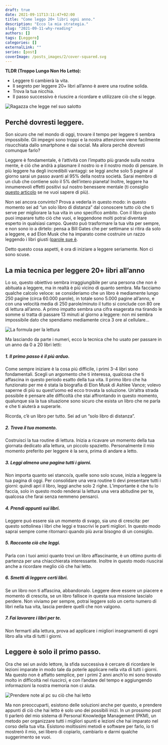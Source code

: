 ```yaml
---
draft: true
date: 2021-09-11T13:11:47+02:00
title: "Come leggo 20+ libri ogni anno."
description: "Ecco la mia strategia."
slug: "2021-09-11-why-reading"
authors: []
tags: [Leggere]
categories: []
externalLink: ""
series: [post]
coverImage: /posts_images/2/cover-squared.svg
---
```


**TLDR (Troppo Lungo Non Ho Letto):**
- Leggere ti cambierà la vita.
- Il segreto per leggere 20+ libri all’anno è avere una routine solida. 
- Trova la tua nicchia. 
- Il passo successivo è riuscire a ricordare e utilizzare ciò che si legge.

![Ragazza che legge nel suo salotto](/posts_images/2/reading-time.svg)


## Perché dovresti leggere.

Son sicuro che nel mondo di oggi, trovare il tempo per leggere ti sembra impossibile. Gli impegni sono troppi e la nostra attenzione viene facilmente risucchiata dallo smartphone e dai social. Ma allora perchè dovresti comunque farlo? 

Leggere è fondamentale, è l’attività con l’impatto più grande sulla nostra mente, è ció che andrà a plasmare il nostro io e il nostro modo di pensare.
In più leggere ha degli incredibili vantaggi: se leggi anche solo 5 pagine al giorno sarai un passo avanti al 95% della nostra società. Sarai membro di un club che contiene solo il 5% dell’intero pianeta! 
Inoltre, leggere ha innumerevoli effetti positivi sul nostro benessere mentale (ti consiglio [questo articolo](https://comfyliving.net/reading-statistics/#interesting-facts-about-reading-and-mental-health) se ne vuoi sapere di più). 

Non sei ancora convinto? Prova a vederla in questo modo: in questo momento sei ad “un solo libro di distanza” dal conoscere tutto ciò che ti serve per migliorare la tua vita in uno specifico ambito. Con il libro giusto puoi imparare tutto ciò che vuoi, e leggendone molti potrai diventare esperto in qualsiasi campo. Questo può trasformare la tua vita per sempre, e non sono io a dirtelo: pensa a Bill Gates che per settimane si ritira da solo a leggere, e ad Elon Musk che ha imparato come costruire un razzo leggendo i libri giusti ([parole sue è](https://www.inc.com/marissa-levin/reading-habits-of-the-most-successful-leaders-that.html).

Detto questo cosa aspetti, è ora di iniziare a leggere seriamente. Non ci sono scuse.


## La mia tecnica per leggere 20+ libri all’anno

Lo so, questo obiettivo sembra irraggiungibile per una persona che non è abituata a leggere, ma in realtà è piú vicino di quanto sembra. 
Ma facciamo qualche calcolo veloce: se consideriamo che un libro è mediamente lungo 250 pagine (circa 60.000 parole), in totale sono 5.000 pagine all’anno, e con una velocità media di 250 parole/minuto il tutto si conclude con 80 ore di lettura all’anno. 
A primo impatto sembra una cifra esagerata ma tirando le somme si tratta di passare 13 minuti al giorno a leggere: non mi sembra impossibile dato che spendiamo mediamente circa 3 ore al cellulare…

![La formula per la lettura](/posts_images/2/reading-formula.svg)

Ma lasciando da parte i numeri, ecco la tecnica che ho usato per passare in un anno da 0 a 20 libri letti:

##### 1. Il primo passo è il piú arduo. 
Come sempre iniziare è la cosa piú difficile, i primi 3-4 libri sono fondamentali. Scegli un argomento che ti interessa, qualcosa che ti affascina in questo periodo esatto della tua vita. Il primo libro che ha funzionato per me è stata la biografia di Elon Musk di Ashlee Vance; volevo saperne di più su quest’uomo ed ecco trovata la soluzione.
Un’altra strada possibile è pensare alle difficoltà che stai affrontando in questo momento, qualunque sia la tua situazione sono sicuro che esista un libro che ne parla e che ti aiuterà a superarle.

Ricorda, c’è un libro per tutto. Sei ad un “solo libro di distanza”.

##### 2. Trova il tuo momento.
Costruisci la tua routine di lettura. Inizia a ricavare un momento della tua giornata dedicato alla lettura, un piccolo spazietto. Personalmente il mio momento preferito per leggere è la sera, prima di andare a letto. 

##### 3. Leggi almeno una pagina tutti i giorni.
Non importa quanto sei stanco/a, quelle sono solo scuse, inizia a leggere la tua pagina di oggi. Per consolidare una vera routine ti devi presentare tutti i giorni: quindi apri il libro, leggi anche solo 2 righe. L’importante è che tu lo faccia, solo in questo modo renderai la lettura una vera abitudine per te, qualcosa che farai senza nemmeno pensarci.

##### 4. Prendi appunti sui libri.
Leggere puó essere sia un momento di svago, sia uno di crescita: per questo sottolinea i libri che leggi e trascrivi le parti migliori. In questo modo saprai sempre come ritornarci quando più avrai bisogno di un consiglio.

##### 5. Racconta ciò che leggi. 
Parla con i tuoi amici quanto trovi un libro affascinante, è un ottimo punto di partenza per una chiacchierata interessante. Inoltre in questo modo riuscirai anche a ricordare meglio ciò che hai letto. 

##### 6. Smetti di leggere certi libri. 
Se un libro non ti affascina, abbandonalo. Leggere deve essere un piacere e momento di crescita, se un libro fallisce in questa sua missione lascialo perdere. Non viviamo per sempre, potrai leggere solo un certo numero di libri nella tua vita, lascia perdere quelli che non valgono. 

##### 7. Fai lavorare i libri per te.
Non fermarti alla lettura, prova ad applicare i migliori insegnamenti di ogni libro alla vita di tutti i giorni. 


## Leggere è solo il primo passo. 

Ora che sei un avido lettore, la sfida successiva è cercare di ricordare le lezioni imparate in modo tale da poterle applicare nella vita di tutti i giorni. Ma questo non è affatto semplice, per i primi 2 anni anch’io mi sono trovato molto in difficoltà nel riuscirci, e con l’andare del tempo e aggiungendo informazioni la nostra memoria non ci aiuta. 

![Prendere note al pc su ciò che hai letto](/posts_images/2/take-notes.svg)

Ma non preoccuparti, esistono delle soluzioni anche per questo, e prendere appunti di ciò che hai letto è solo uno dei possibili inizi. In un prossimo post ti parlerò del mio sistema di Personal Knowledge Management (PKM), un metodo per organizzare tutti i migliori spunti e lezioni che hai imparato nel corso della tua vita. Esistono moltissimi metodi e software per farlo, io ti mostrerò il mio, sei libero di copiarlo, cambiarlo e darmi qualche suggerimento se vuoi.
